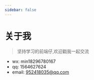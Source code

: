 ```yaml
---
sidebar: false
---
```


# 关于我
> 坚持学习的前端仔,欢迎戳我一起交流
- wx: min18296780167
- qq: 1564627624
- email: 952418035@qq.com
